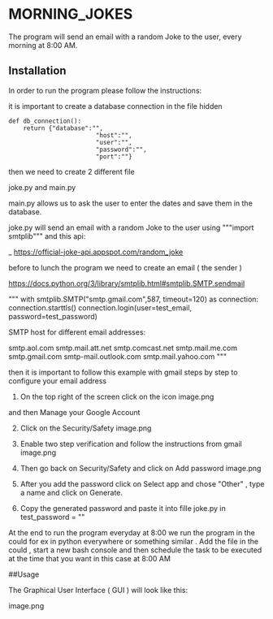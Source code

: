 # MORNING_JOKES

The program will send an email with a random Joke to the user, every morning at 8:00 AM.



## Installation

In order to run the program please follow the instructions:

it is important to create a database connection in the file hidden 

```
def db_connection():
    return {"database":"",
                        "host":"",
                        "user":"",
                        "password":"",
                        "port":""}

```

then we need to create 2 different file 

joke.py and main.py 

main.py allows us to ask the user to enter the dates and save them in the database.

joke.py will send an email with a random Joke to the user using """import smtplib""" and this api:

_ https://official-joke-api.appspot.com/random_joke

before to lunch the program we need to create an email ( the sender )

https://docs.python.org/3/library/smtplib.html#smtplib.SMTP.sendmail

""" with smtplib.SMTP("smtp.gmail.com",587, timeout=120) as connection:
        connection.starttls()
        connection.login(user=test_email, password=test_password)

SMTP host for different email addresses:

smtp.aol.com
smtp.mail.att.net
smtp.comcast.net
smtp.mail.me.com
smtp.gmail.com
smtp-mail.outlook.com
smtp.mail.yahoo.com    """

then it is important to follow this example with gmail steps by step to configure your email address

1. On the top right of the screen click on the icon
image.png

and then Manage your Google Account

2. Click on the Security/Safety
image.png

3. Enable two step verification and follow the instructions from gmail
image.png

4. Then go back on Security/Safety and click on Add password
image.png

5. After you add the password click on Select app and chose "Other" , type a name and click on Generate.


6. Copy the generated password and paste it into fille joke.py in  test_password = ""




At the end to run the program everyday at 8:00 we run the program in the could  for ex in python everywhere or something similar . Add the file in the could , start a new bash console and then schedule the task to be executed at the time that you want in this case at 8:00 AM



##Usage

The Graphical User Interface  ( GUI ) will look like this:

image.png





